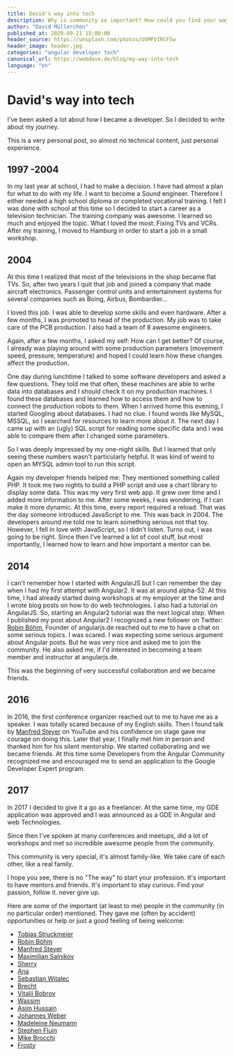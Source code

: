 ```yaml
---
title: David's way into tech
description: Why is community so important? How could you find your way into tech?
author: "David Müllerchen"
published_at: 2020-09-21 15:00:00
header_source: https://unsplash.com/photos/UVMPVIRCF5w
header_image: header.jpg
categories: "angular developer tech"
canonical_url: https://webdave.de/blog/my-way-into-tech
language: "en"
---
```



# David's way into tech

I've been asked a lot about how I became a developer.
So I decided to write about my journey.

This is a very personal post, so almost no technical content, just personal experience.

## 1997 -2004

In my last year at school, I had to make a decision. I have had almost a plan for what to do with my life. I want to become a Sound engineer.
Therefore I either needed a high school diploma or completed vocational training.
I felt I was done with school at this time so I decided to start a career as a television technician.
The training company was awesome.
I learned so much and enjoyed the topic.
What I loved the most: Fixing TVs and VCRs. After my training, I moved to Hamburg in order to start a job in a small workshop.

## 2004

At this time I realized that most of the televisions in the shop became flat TVs.
So, after two years I quit that job and joined a company that made aircraft electronics. Passenger control units and entertainment systems for several companies such as Boing, Airbus, Bombardier...

I loved this job. I was able to develop some skills and even hardware.
After a few months, I was promoted to head of the production.
My job was to take care of the PCB production. I also had a team of 8 awesome engineers.

Again, after a few months, I asked my self: How can I get better? Of course, I already was playing around with some production parameters (movement speed, pressure, temperature) and hoped I could learn how these changes affect the production.

One day during lunchtime I talked to some software developers and asked a few questions. They told me that often, these machines are able to write data into databases and I should check it on my production machines. I found these databases and learned how to access them and how to connect the production robots to them.
When I arrived home this evening, I started Googling about databases. I had no clue. I found words like MySQL, MSSQL, so I searched for resources to learn more about it.
The next day I came up with an (ugly) SQL script for reading some specific data and I was able to compare them after I changed some parameters.

So I was deeply impressed by my one-night skills.
But I learned that only seeing these numbers wasn't particularly helpful.
It was kind of weird to open an MYSQL admin tool to run this script.

Again my developer friends helped me: They mentioned something called PHP.
It took me two nights to build a PHP script and use a chart library to display some data.
This was my very first web app.
It grew over time and I added more Information to me. After some weeks, I was wondering, if I can make it more dynamic. At this time, every report required a reload.
That was the day someone introduced JavaScript to me. This was back in 2004. The developers around me told me to learn something serious not that toy. However, I fell in love with JavaScript, so I didn't listen. Turns out, I was going to be right.
Since then I've learned a lot of cool stuff, but most importantly, I learned how to learn and how important a mentor can be.

## 2014

I can't remember how I started with AngularJS but I can remember the day when I had my first attempt with Angular2. It was at around alpha-52.
At this time, I had already started doing workshops at my employer at the time and I wrote blog posts on how to do web technologies.
I also had a tutorial on AngularJS. So, starting an Angular2 tutorial was the next logical step.
When I published my post about Angular2 I recognized a new follower on Twitter:
[Robin Böhm](https://angular.de/), Founder of angularjs.de reached out to me to have a chat on some serious topics.
I was scared.
I was expecting some serious argument about Angular posts.
But he was very nice and asked me to join the community. He also asked me, if I'd interested in becomeing a team member and instructor at angularjs.de.

This was the beginning of very successful collaboration and we became friends.

## 2016

In 2016, the first conference organizer reached out to me to have me as a speaker. I was totally scared because of my English skills. Then I found talk by [Manfred Steyer](https://www.angulararchitects.io/) on YouTube and his confidence on stage gave me courage on doing this. Later that year, I finally met him in person and thanked him for his silent mentorship.
We started collaborating and we became friends.
At this time some Developers from the Angular Community recognized me and encouraged me to send an application to the Google Developer Expert program.

## 2017

In 2017 I decided to give it a go as a freelancer. At the same time, my GDE application was approved and I was announced as a GDE in Angular and web Technologies.

Since then I've spoken at many conferences and meetups, did a lot of workshops and met so incredible awesome people from the community.

This community is very special, it's almost family-like.
We take care of each other, like a real family.

I hope you see, there is no "The way" to start your profession. It's important to have mentors and friends. It's important to stay curious. Find your passion, follow it. never give up.

Here are some of the important (at least to me) people in the community (in no particular order) mentioned.
They gave me (often by accident) opportunities or help or just a good feeling of being welcome:

- <a href="https://twitter.com/tobmaster"  target="_blank">Tobias Struckmeier</a>
- <a href="https://twitter.com/robinboehm"  target="_blank">Robin Böhm</a>
- <a href="https://twitter.com/ManfredSteyer"  target="_blank">Manfred Steyer</a>
- <a href="https://twitter.com/webmaxru"  target="_blank">Maximilian Salnikov</a>
- <a href="https://twitter.com/sherrrylst"  target="_blank">Sherry</a>
- <a href="https://twitter.com/AnaCidre_"  target="_blank">Ana</a>
- <a href="https://twitter.com/sebawita"  target="_blank">Sebastian Witalec</a>
- <a href="https://twitter.com/brechtbilliet"  target="_blank">Brecht</a>
- <a href="https://twitter.com/bobrov1989"  target="_blank">Vitalii Bobrov</a>
- <a href="https://twitter.com/manekinekko"  target="_blank">Wassim</a>
- <a href="https://twitter.com/jawache"  target="_blank">Asim Hussain</a>
- <a href="https://twitter.com/jowe"  target="_blank">Johannes Weber</a>
- <a href="https://twitter.com/Maggysche"  target="_blank">Madeleine Neumann</a>
- <a href="https://twitter.com/stephenfluin"  target="_blank">Stephen Fluin</a>
- <a href="https://twitter.com/Brocco"  target="_blank">Mike Brocchi</a>
- <a href="https://twitter.com/aaronfrost"  target="_blank">Frosty</a>
